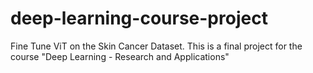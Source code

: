 # deep-learning-course-project
Fine Tune ViT on the Skin Cancer Dataset. This is a final project for the course "Deep Learning - Research and Applications"
